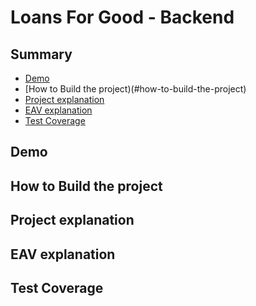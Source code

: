 # Loans For Good - Backend

## Summary
- [Demo](#demo)
- [How to Build the project)(#how-to-build-the-project)
- [Project explanation](#project-explanation)
- [EAV explanation](#eav-explanation)
- [Test Coverage](#test-coverage)

## Demo

## How to Build the project

## Project explanation

## EAV explanation

## Test Coverage
